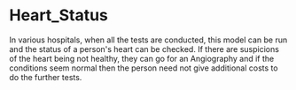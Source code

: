 # Heart_Status
In various hospitals, when all the tests are conducted, this model can be run and the status of a person's heart can be checked. If there are suspicions of the heart being not healthy, they can go for an Angiography and if the conditions seem normal then the person need not give additional costs to do the further tests.
